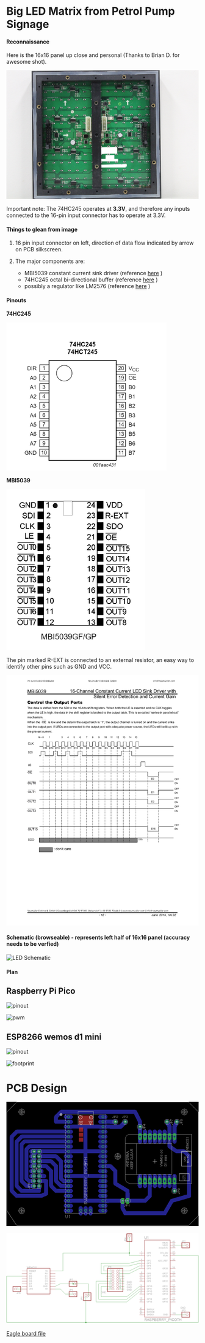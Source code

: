 # Big LED Matrix from Petrol Pump Signage

#### Reconnaissance

Here is the 16x16 panel up close and personal (Thanks to Brian D. for awesome shot).


![LED Panel](https://github.com/microcontrollersig/brian-led-matrix-petrol-signs/raw/main/IMG_1820-redacted.jpg)

Important note: The 74HC245 operates at **3.3V**, and therefore any inputs connected to the 16-pin input connector has to operate at 3.3V.

#### Things to glean from image

1. 16 pin input connector on left, direction of data flow indicated by arrow on PCB silkscreen.
2. The major components are:

   - MBI5039 constant current sink driver (reference [here](https://github.com/microcontrollersig/brian-led-matrix-petrol-signs/blob/main/MBI5039%20Datasheet.pdf) )
   - 74HC245 octal bi-directional buffer (reference [here](https://github.com/microcontrollersig/brian-led-matrix-petrol-signs/blob/main/74HC_HCT245.pdf) )
   - possibly a regulator like LM2576 (reference [here](https://github.com/microcontrollersig/brian-led-matrix-petrol-signs/blob/main/lm2576.pdf) )


#### Pinouts

**74HC245**

![74HC245 pinout](https://raw.githubusercontent.com/microcontrollersig/brian-led-matrix-petrol-signs/main/74HC245-pinout.png)

**MBI5039**

![MBI5039 pinout](https://raw.githubusercontent.com/microcontrollersig/brian-led-matrix-petrol-signs/main/mbi5039-pinout.png)

The pin marked R-EXT is connected to an external resistor, an easy way to identify other pins such as GND and VCC.

![MBI5039 timing diagram](https://github.com/microcontrollersig/brian-led-matrix-petrol-signs/raw/main/MBI5039-timing.png)

#### Schematic (browseable) - represents left half of 16x16 panel (accuracy needs to be verfied) 

![LED Schematic](https://raw.githubusercontent.com/microcontrollersig/brian-led-matrix-petrol-signs/main/circuitnew.svg)

#### Plan

## Raspberry Pi Pico

![pinout](https://www.raspberrypi-spy.co.uk/wp-content/uploads/2021/01/raspberry_pi_pico_pinout.png)

![pwm](https://i0.wp.com/www.etechnophiles.com/wp-content/uploads/2021/02/Screenshot-671.png)



## ESP8266 wemos d1 mini

![pinout](https://i2.wp.com/randomnerdtutorials.com/wp-content/uploads/2019/05/ESP8266-WeMos-D1-Mini-pinout-gpio-pin.png?w=715&quality=100&strip=all&ssl=1)

![footprint](https://i0.wp.com/i.ibb.co/dQFPJr2/Board-de-desarrollo-We-Mos-D1-Mini-ESP32-Wi-Fi-Bluetooth-BLE-Dimensiones-768x499.jpg)

# PCB Design

![PCB](https://raw.githubusercontent.com/microcontrollersig/brian-led-matrix-petrol-signs/main/D.png)

![Schematic](https://github.com/microcontrollersig/brian-led-matrix-petrol-signs/blob/main/C.png)

[Eagle board file](https://github.com/microcontrollersig/brian-led-matrix-petrol-signs/raw/main/Brians%20test%20board%202.brd)


